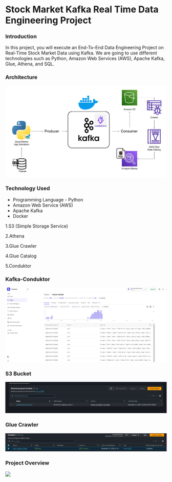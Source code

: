 # Stock Market Kafka Real Time Data Engineering Project

### Introduction

In this project, you will execute an End-To-End Data Engineering Project on Real-Time Stock Market Data using Kafka.
We are going to use different technologies such as Python, Amazon Web Services (AWS), Apache Kafka, Glue, Athena, and SQL.

### Architecture

![](https://github.com/Recard1on/Stock-Market-Real-Time-Streaming-Pipeline/blob/main/Architecture.png)

### Technology Used
* Programming Language - Python
* Amazon Web Service (AWS)
* Apache Kafka
* Docker

1.S3 (Simple Storage Service)

2.Athena

3.Glue Crawler

4.Glue Catalog

5.Conduktor

### Kafka-Conduktor
![](https://github.com/Recard1on/Stock-Market-Real-Time-Streaming-Pipeline/blob/main/conduktor_kafka.png)

### S3 Bucket
![](https://github.com/Recard1on/Stock-Market-Real-Time-Streaming-Pipeline/blob/main/aws_s3_bucket.png)

### Glue Crawler
![](https://github.com/Recard1on/Stock-Market-Real-Time-Streaming-Pipeline/blob/main/aws_crawlers.png)

### Project Overview
![](https://github.com/Recard1on/Stock-Market-Real-Time-Streaming-Pipeline/blob/main/project%20overview.gif)
